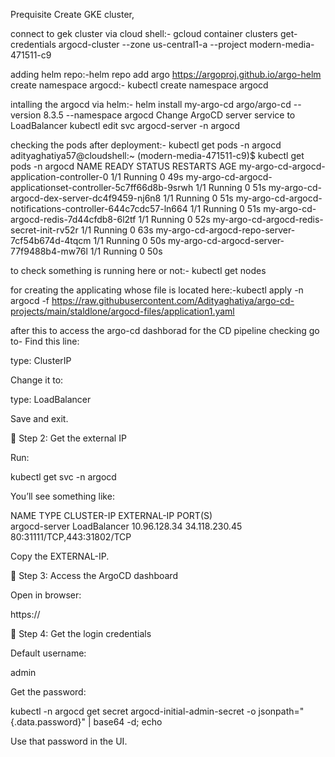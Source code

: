 Prequisite Create GKE cluster,

connect to gek cluster via cloud  shell:- gcloud container clusters get-credentials argocd-cluster --zone us-central1-a --project modern-media-471511-c9

adding helm repo:-helm repo add argo https://argoproj.github.io/argo-helm
create namespace argocd:- kubectl create namespace argocd

intalling the argocd via helm:- helm install my-argo-cd argo/argo-cd --version 8.3.5 --namespace argocd
Change ArgoCD server service to LoadBalancer
kubectl edit svc argocd-server -n argocd

checking the pods after deployment:- kubectl get pods -n argocd
adityaghatiya57@cloudshell:~ (modern-media-471511-c9)$ kubectl get pods -n argocd
NAME                                                           READY   STATUS      RESTARTS   AGE
my-argo-cd-argocd-application-controller-0                     1/1     Running     0          49s
my-argo-cd-argocd-applicationset-controller-5c7ff66d8b-9srwh   1/1     Running     0          51s
my-argo-cd-argocd-dex-server-dc4f9459-nj6n8                    1/1     Running     0          51s
my-argo-cd-argocd-notifications-controller-644c7cdc57-ln664    1/1     Running     0          51s
my-argo-cd-argocd-redis-7d44cfdb8-6l2tf                        1/1     Running     0          52s
my-argo-cd-argocd-redis-secret-init-rv52r                      1/1     Running   0          63s
my-argo-cd-argocd-repo-server-7cf54b674d-4tqcm                 1/1     Running     0          50s
my-argo-cd-argocd-server-77f9488b4-mw76l                       1/1     Running     0          50s

to check something is running here or not:- kubectl get nodes

for creating the applicating whose file is located here:-kubectl apply -n argocd -f https://raw.githubusercontent.com/Adityaghatiya/argo-cd-projects/main/staldlone/argocd-files/application1.yaml

after this to access the argo-cd dashborad for the CD pipeline checking go to-
Find this line:

type: ClusterIP


Change it to:

type: LoadBalancer


Save and exit.

🔹 Step 2: Get the external IP

Run:

kubectl get svc -n argocd


You’ll see something like:

NAME            TYPE           CLUSTER-IP     EXTERNAL-IP      PORT(S)                     
argocd-server   LoadBalancer   10.96.128.34   34.118.230.45    80:31111/TCP,443:31802/TCP


Copy the EXTERNAL-IP.

🔹 Step 3: Access the ArgoCD dashboard

Open in browser:

https://<EXTERNAL-IP>

🔹 Step 4: Get the login credentials

Default username:

admin


Get the password:

kubectl -n argocd get secret argocd-initial-admin-secret -o jsonpath="{.data.password}" | base64 -d; echo




Use that password in the UI.

